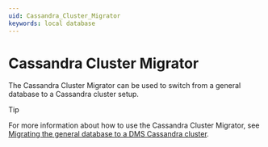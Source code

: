 ```yaml
---
uid: Cassandra_Cluster_Migrator
keywords: local database
---
```


# Cassandra Cluster Migrator

The Cassandra Cluster Migrator can be used to switch from a general database to a Cassandra cluster setup.

> [!TIP]
> For more information about how to use the Cassandra Cluster Migrator, see [Migrating the general database to a DMS Cassandra cluster](xref:Migrating_the_general_database_to_a_DMS_Cassandra_cluster).
